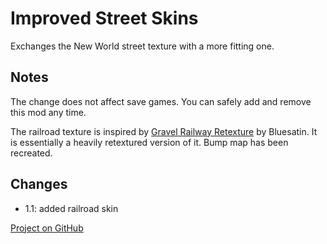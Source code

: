 # Improved Street Skins

Exchanges the New World street texture with a more fitting one.

## Notes

The change does not affect save games.
You can safely add and remove this mod any time.

The railroad texture is inspired by [Gravel Railway Retexture](https://www.nexusmods.com/anno1800/mods/391) by Bluesatin.
It is essentially a heavily retextured version of it. Bump map has been recreated.

## Changes

- 1.1: added railroad skin

[Project on GitHub](https://github.com/jakobharder/anno-1800-jakobs-mods)

